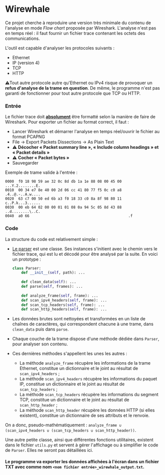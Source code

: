 # Wirewhale



Ce projet cherche à reproduire une version très minimale du contenu de l'analyse en mode *Flow chart* proposée par Wireshark. L'analyse n'est pas en temps réel : il faut fournir un fichier trace contenant les octets des communications.

L'outil est capable d'analyser les protocoles suivants :

* Ethernet
* IP (version 4)
* TCP
* HTTP

⚠️Tout autre protocole autre qu'Ethernet ou IPv4 risque de provoquer un **refus d'analyse de la trame en question**. De même, le programme n'est pas garanti de fonctionner pour tout autre protocole que TCP ou HTTP.

### Entrée

Le fichier trace doit <u>**absolument**</u> être formatté selon la manière de faire de Wireshark. Pour exporter un fichier au format correct, il faut :

* Lancer Wireshark et démarrer l'analyse en temps réel/ouvrir le fichier au format PCAPNG
* File → Export Packets Dissections → As Plain Text
* ⚠️ **Décocher « Packet summary line », « Include column headings » et « Packet details »**
* ⚠️ **Cocher « Packet bytes »**
* Sauvegarder

Exemple de trame valide à l'entrée : 

```
0000  f0 18 98 59 ae 32 0c 8d db 1a 1e 88 08 00 45 00   ...Y.2........E.
0010  00 34 e7 8e 40 00 2d 06 cc 41 80 77 f5 0c c0 a8   .4..@.-..A.w....
0020  63 c7 00 50 ed 6b a3 f0 18 33 c0 8a 8f 98 80 11   c..P.k...3......
0030  00 eb 64 02 00 00 01 01 08 0a 94 5c 05 8d 43 88   ..d........\..C.
0040  a0 66                                             .f
```

### Code

La structure du code est relativement simple :

* <u>Le parser</u> est une classe. Ses instances s'initient avec le chemin vers le fichier trace, qui est lu et décodé pour être analysé par la suite. En voici un prototype :

  ```py
  class Parser:
      def __init__(self, path): ...
      
      def clean_data(self): ...
      def parse(self, frames): ...
      
      def analyze_frame(self, frame): ...
      def scan_ipv4_headers(self, frame): ...
      def scan_tcp_headers(self, frame): ...
      def scan_http_headers(self, frame): ...
  ```

  

* Les données brutes sont nettoyées et transformées en un liste de chaînes de caractères, qui correspondent chacune à une trame, dans `clean_data` puis dans `parse`.

* Chaque couche de la trame dispose d'une méthode dédiée dans `Parser`, pour analyser son contenu.

* Ces dernières méthodes s'appellent les unes les autres :

  * La méthode `analyze_frame` récupère les informations de la trame Ethernet, constitue un dictionnaire et le joint au résultat de `scan_ipv4_headers` ;
  * La méthode `scan_ipv4_headers` récupère les informations du paquet IP, constitue un dictionnaire et le joint au résultat de `scan_tcp_headers` ;
  * La méthode `scan_tcp_headers` récupère les informations du segment TCP, constitue un dictionnaire et le joint au résultat de `scan_http_header` ;
  * La méthode `scan_http_header` récupère les données HTTP (si elles existent), constitue un dictionnaire de ses attributs et le renvoie.

On a donc, pseudo-mathématiquement : `analyze_frame ∪ (scan_ipv4_headers ∪ (scan_tcp_headers ∪ scan_http_header))`.

Une autre petite classe, ainsi que différentes fonctions utilitaires, existent dans le fichier `utils.py` et servent à gérer l'affichage ou à simplifier le code de `Parser`. Elles ne seront pas détaillées ici.


#### Le programme va exporter les données affichées à l'écran dans un fichier TXT avec comme nom `<nom fichier entrée>_wirewhale_output.txt`.
